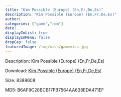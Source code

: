 ```yaml
---
title: "Kim Possible (Europe) (En,Fr,De,Es)"
description: "Kim Possible (Europe) (En,Fr,De,Es)"
author: 
categories: ["game","rom"]
date: 
displayInList: true
displayInMenu: false
dropCap: false
featuredImage: /img/miss/gamemiss.jpg
---
```


Description: Kim Possible (Europe) (En,Fr,De,Es)

Download: <a style="text-decoration:underline;" href="https://mega.nz/#!qDBGyaRB!H9ci1GdxwTIowwdP2mS78_V0jRYO_iq7SAvE6PbAaV0" target = "_blank" rel = "nofollow" > Kim Possible (Europe) (En,Fr,De,Es)</a>

Size: 8388608

MD5: B6AF8C28BCB17FB7564AA638EDA471EF

